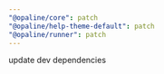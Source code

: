 ```yaml
---
"@opaline/core": patch
"@opaline/help-theme-default": patch
"@opaline/runner": patch
---
```


update dev dependencies
